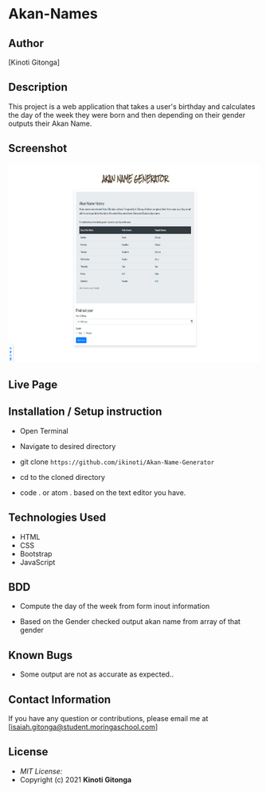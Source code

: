 # Akan-Names

## Author

[Kinoti Gitonga]

## Description

This project is a web application that takes a user's birthday and calculates the day of the week they were born and then depending on their gender outputs their Akan Name. 

## Screenshot
<img src="./images/akan.png" width="800px" height="400px">

## Live Page 
 


## Installation / Setup instruction
* Open Terminal

* Navigate to desired directory

* git clone ```https://github.com/ikinoti/Akan-Name-Generator```

* cd to the cloned directory

* code . or atom . based on the text editor you have.

## Technologies Used

* HTML
* CSS
* Bootstrap
* JavaScript


## BDD

* Compute the day of the week from form inout information

* Based on the Gender checked output akan name from array of that gender

## Known Bugs
* Some output are not as accurate as expected..

## Contact Information 

If you have any question or contributions, please email me at [isaiah.gitonga@student.moringaschool.com]

## License
* *MIT License:*
* Copyright (c) 2021 **Kinoti Gitonga**